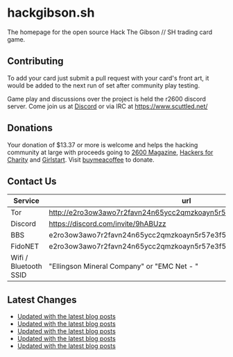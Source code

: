 # hackgibson.sh
The homepage for the open source Hack The Gibson // SH trading card game.


## Contributing

To add your card just submit a pull request with your card's front art, it would be added to the next run of set after community play testing.

Game play and discussions over the project is held the r2600 discord server. Come join us at [Discord](https://discord.com/invite/9hABUzz) or via IRC at https://www.scuttled.net/


## Donations

Your donation of $13.37 or more is welcome and helps the hacking community at large with proceeds going to [2600 Magazine](https://2600.com/), [Hackers for Charity](https://hackersforcharity.org) and [Girlstart](https://girlstart.org).  Visit [buymeacoffee](https://www.buymeacoffee.com/hackgibson.sh) to donate.


## Contact Us

Service | url
-|-
Tor | http://e2ro3ow3awo7r2favn24n65ycc2qmzkoayn5r57e3f56nvjwdcgg32ad.onion
Discord | https://discord.com/invite/9hABUzz
BBS | e2ro3ow3awo7r2favn24n65ycc2qmzkoayn5r57e3f56nvjwdcgg32ad.onion:23
FidoNET | e2ro3ow3awo7r2favn24n65ycc2qmzkoayn5r57e3f56nvjwdcgg32ad.onion:24554
Wifi / Bluetooth SSID | "Ellingson Mineral Company" or "EMC Net - <fidonet address>"

## Latest Changes
<!-- BLOG-POST-LIST:START -->
- [Updated with the latest blog posts](https://github.com/DFW2600/hackgibson.sh/commit/435ab96dc85960c77419439ab2b7fe18ae1bdaa4)
- [Updated with the latest blog posts](https://github.com/DFW2600/hackgibson.sh/commit/4622601401f5290aed879a5981f90f5b2d387396)
- [Updated with the latest blog posts](https://github.com/DFW2600/hackgibson.sh/commit/a097b5d56deee1721c1b86f9e65ae630be2c31d9)
- [Updated with the latest blog posts](https://github.com/DFW2600/hackgibson.sh/commit/b20c25c49d2d545eefaa1d30c74b407dc7441b5b)
- [Updated with the latest blog posts](https://github.com/DFW2600/hackgibson.sh/commit/c71462f5bdfb5db55d57a4308907fdeb973e3415)
<!-- BLOG-POST-LIST:END -->
